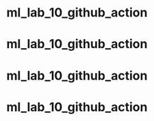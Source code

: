 # ml_lab_10_github_action
# ml_lab_10_github_action
# ml_lab_10_github_action
# ml_lab_10_github_action
